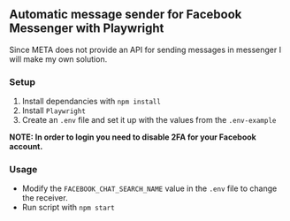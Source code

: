 ## Automatic message sender for Facebook Messenger with Playwright
Since META does not provide an API for sending messages in messenger I will make my own solution.

### Setup
1. Install dependancies with `npm install`
2. Install `Playwright`
3. Create an `.env` file and set it up with the values from the `.env-example`

**NOTE: In order to login you need to disable 2FA for your Facebook account.**

### Usage
* Modify the `FACEBOOK_CHAT_SEARCH_NAME` value in the `.env` file to change the receiver.
* Run script with `npm start`